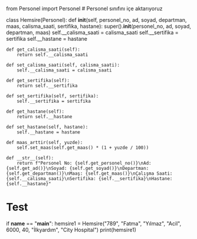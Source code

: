 from Personel import Personel  # Personel sınıfını içe aktarıyoruz

class Hemsire(Personel):
    def __init__(self, personel_no, ad, soyad, departman, maas, calisma_saati, sertifika, hastane):
        super().__init__(personel_no, ad, soyad, departman, maas)
        self.__calisma_saati = calisma_saati
        self.__sertifika = sertifika
        self.__hastane = hastane

    def get_calisma_saati(self):
        return self.__calisma_saati

    def set_calisma_saati(self, calisma_saati):
        self.__calisma_saati = calisma_saati

    def get_sertifika(self):
        return self.__sertifika

    def set_sertifika(self, sertifika):
        self.__sertifika = sertifika

    def get_hastane(self):
        return self.__hastane

    def set_hastane(self, hastane):
        self.__hastane = hastane

    def maas_arttir(self, yuzde):
        self.set_maas(self.get_maas() * (1 + yuzde / 100))

    def __str__(self):
        return f"Personel No: {self.get_personel_no()}\nAd: {self.get_ad()}\nSoyad: {self.get_soyad()}\nDepartman: {self.get_departman()}\nMaaş: {self.get_maas()}\nÇalışma Saati: {self.__calisma_saati}\nSertifika: {self.__sertifika}\nHastane: {self.__hastane}"


# Test
if __name__ == "__main__":
    hemsire1 = Hemsire("789", "Fatma", "Yılmaz", "Acil", 6000, 40, "İlkyardım", "City Hospital")
    print(hemsire1)
